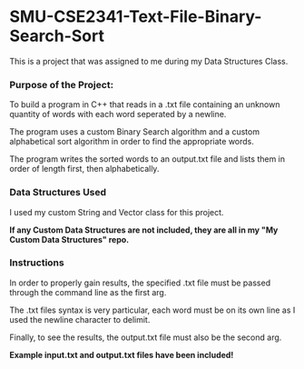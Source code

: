 # SMU-CSE2341-Text-File-Binary-Search-Sort
This is a project that was assigned to me during my Data Structures Class.


<b><h3>Purpose of the Project:</h3></b>

To build a program in C++ that reads in a .txt file containing an unknown quantity of words with each word seperated by a newline.

The program uses a custom Binary Search algorithm and a custom alphabetical sort algorithm in order to find the appropriate words.

The program writes the sorted words to an output.txt file and lists them in order of length first, then alphabetically.

<b><h3>Data Structures Used</h3></b>

I used my custom String and Vector class for this project.

<b>If any Custom Data Structures are not included, they are all in my "My Custom Data Structures" repo.</b>


<b><h3>Instructions</h3></b>

In order to properly gain results, the specified .txt file must be passed through the command line as the first arg.

The .txt files syntax is very particular, each word must be on its own line as I used the newline character to delimit.

Finally, to see the results, the output.txt file must also be the second arg.


<b>Example input.txt and output.txt files have been included!</b>
